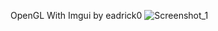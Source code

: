 OpenGL With Imgui
by eadrick0
![Screenshot_1](https://github.com/user-attachments/assets/b0af31d5-9569-4fbd-8d51-dbdc81cec780)
